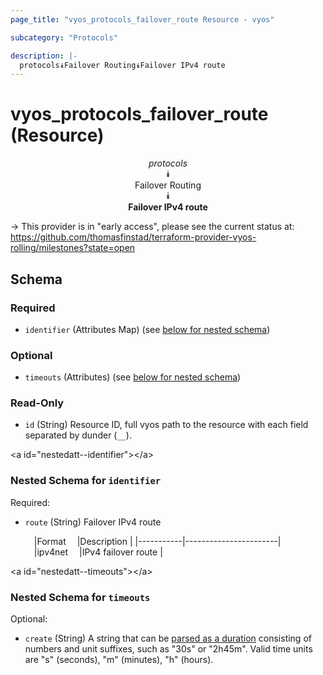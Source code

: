 ```yaml
---
page_title: "vyos_protocols_failover_route Resource - vyos"

subcategory: "Protocols"

description: |- 
  protocols⯯Failover Routing⯯Failover IPv4 route
---
```


# vyos_protocols_failover_route (Resource)
<center>

*protocols*  
⯯  
Failover Routing  
⯯  
**Failover IPv4 route**


</center>

-> This provider is in "early access", please see the current status at: https://github.com/thomasfinstad/terraform-provider-vyos-rolling/milestones?state=open

## Schema

### Required

- `identifier` (Attributes Map) (see [below for nested schema](#nestedatt--identifier))

### Optional

- `timeouts` (Attributes) (see [below for nested schema](#nestedatt--timeouts))

### Read-Only

- `id` (String) Resource ID, full vyos path to the resource with each field separated by dunder (`__`).

&lt;a id=&#34;nestedatt--identifier&#34;&gt;&lt;/a&gt;
### Nested Schema for `identifier`

Required:

- `route` (String) Failover IPv4 route

    &emsp;|Format   &emsp;|Description          |
    |-----------|-----------------------|
    &emsp;|ipv4net  &emsp;|IPv4 failover route  |


&lt;a id=&#34;nestedatt--timeouts&#34;&gt;&lt;/a&gt;
### Nested Schema for `timeouts`

Optional:

- `create` (String) A string that can be [parsed as a duration](https://pkg.go.dev/time#ParseDuration) consisting of numbers and unit suffixes, such as &#34;30s&#34; or &#34;2h45m&#34;. Valid time units are &#34;s&#34; (seconds), &#34;m&#34; (minutes), &#34;h&#34; (hours).  
